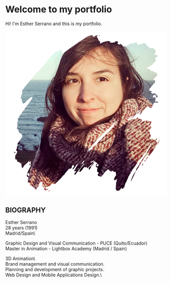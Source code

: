 # Welcome to my portfolio

Hi! I'm Esther Serrano and this is my portfolio. 

![Esther](https://github.com/esther-animation/portfolio/blob/main/image/jpg/portrait-6.png)

## BIOGRAPHY

Esther Serrano\
28 years (1991)\
Madrid/Spain\

Graphic Design and Visual Communication - PUCE (Quito/Ecuador)\
Master in Animation - Lightbox Academy (Madrid / Spain)

3D Animation\       
Brand management and visual communication.\
Planning and development of graphic projects.\
Web Design and Mobile Applications Design.\
